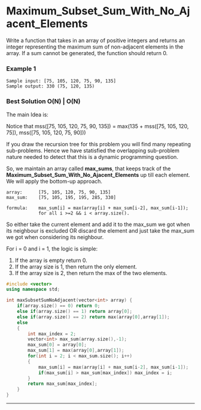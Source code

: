 # Maximum_Subset_Sum_With_No_Ajacent_Elements

Write a function that takes in an array of positive integers and returns an integer representing the maximum sum of non-adjacent elements in the array. If a sum cannot be generated, the function should return 0.

### Example 1
```
Sample input: [75, 105, 120, 75, 90, 135]
Sample output: 330 (75, 120, 135)
```
### __Best Solution O(N) | O(N)__
The main Idea is:

Notice that mss([75, 105, 120, 75, 90, 135]) = max(135 + mss([75, 105, 120, 75]), mss([75, 105, 120, 75, 90]))

If you draw the recursion tree for this problem you will find many repeating sub-problems. Hence we have statisfied the overlapping sub-problem nature needed to detect that this is a dynamic programming question.

So, we maintain an array called __max_sums__, that keeps track of the __Maximum_Subset_Sum_With_No_Ajacent_Elements__ up till each element. We will apply the bottom-up approach.

```
array:		[75, 105, 120, 75, 90, 135]
max_sum:	[75, 105, 195, 195, 285, 330]

formula:	max_sum[i] = max(array[i] + max_sum[i-2], max_sum[i-1]);
			for all i >=2 && i < array.size().
```
So either take the current element and add it to the max_sum we got when its neighbour is excluded OR discard the element and just take the max_sum we got when considering its neighbour.

For i = 0 and i = 1, the logic is simple:
1. If the array is empty return 0.
2. If the array size is 1, then return the only element.
3. If the array size is 2, then return the max of the two elements.
 
```C++
#include <vector>
using namespace std;

int maxSubsetSumNoAdjacent(vector<int> array) {
	if(array.size() == 0) return 0;
	else if(array.size() == 1) return array[0];
	else if(array.size() == 2) return max(array[0],array[1]);
	else
	{
		int max_index = 2;
		vector<int> max_sum(array.size(),-1);
		max_sum[0] = array[0];
		max_sum[1] = max(array[0],array[1]);
		for(int i = 2; i < max_sum.size(); i++)
		{
			max_sum[i] = max(array[i] + max_sum[i-2], max_sum[i-1]);
			if(max_sum[i] > max_sum[max_index]) max_index = i;
		}
		return max_sum[max_index];
	}
}
```
---